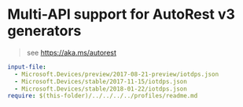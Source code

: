 # Multi-API support for AutoRest v3 generators

> see https://aka.ms/autorest

``` yaml $(enable-multi-api)
input-file:
  - Microsoft.Devices/preview/2017-08-21-preview/iotdps.json
  - Microsoft.Devices/stable/2017-11-15/iotdps.json
  - Microsoft.Devices/stable/2018-01-22/iotdps.json
require: $(this-folder)/../../../../profiles/readme.md
```
